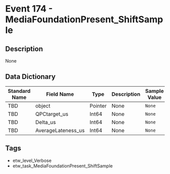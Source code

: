 # Event 174 - MediaFoundationPresent_ShiftSample

## Description
None

## Data Dictionary
|Standard Name|Field Name|Type|Description|Sample Value|
|---|---|---|---|---|
|TBD|object|Pointer|None|`None`|
|TBD|QPCtarget_us|Int64|None|`None`|
|TBD|Delta_us|Int64|None|`None`|
|TBD|AverageLateness_us|Int64|None|`None`|

## Tags
* etw_level_Verbose
* etw_task_MediaFoundationPresent_ShiftSample